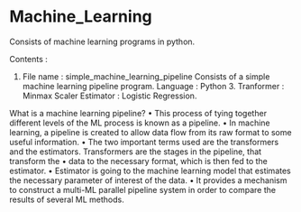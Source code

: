 # Machine_Learning
Consists of machine learning programs in python.

Contents : 
1. File name : simple_machine_learning_pipeline
Consists of a simple machine learning pipeline program. 
Language : Python 3.
Tranformer : Minmax Scaler
Estimator : Logistic Regression.

What is a machine learning pipeline?
•	This process of tying together different levels of the ML process is known as a pipeline. 
•	In machine learning, a pipeline is created to allow data flow from its raw format to some useful information.
•	The two important terms used are the transformers and the estimators. Transformers are the stages in the pipeline, that transform the
•	data to the necessary format, which is then fed to the estimator.
•	Estimator is going to the machine learning model that estimates the necessary parameter of interest of the data.
•	It provides a mechanism to construct a multi-ML parallel pipeline system in order to compare the results of several ML
methods.
